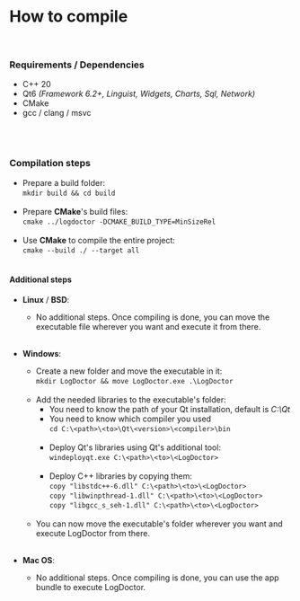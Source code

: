 # How to compile

<br/>

### Requirements / Dependencies

- C++ 20
- Qt6 *(Framework 6.2+, Linguist, Widgets, Charts, Sql, Network)*
- CMake
- gcc / clang / msvc<br/><br/>

<br/>

### Compilation steps

- Prepare a build folder:
  <br/>`mkdir build && cd build`<br/><br/>
- Prepare **CMake**'s build files:
  <br/>`cmake ../logdoctor -DCMAKE_BUILD_TYPE=MinSizeRel`<br/><br/>
- Use **CMake** to compile the entire project:
  <br/>`cmake --build ./ --target all`<br/><br/>

#### Additional steps

- **Linux** / **BSD**:
  - No additional steps. Once compiling is done, you can move the executable file wherever you want and execute it from there.<br/><br/>

- **Windows**:
  - Create a new folder and move the executable in it:
    <br/>`mkdir LogDoctor && move LogDoctor.exe .\LogDoctor`<br/><br/>
  - Add the needed libraries to the executable's folder:<br/>
    - You need to know the path of your Qt installation, default is *C:\Qt*<br/>
    - You need to know which compiler you used
      <br/>`cd C:\<path>\<to>\Qt\<version>\<compiler>\bin`<br/><br/>
    - Deploy Qt's libraries using Qt's additional tool:
      <br/>`windeployqt.exe C:\<path>\<to>\<LogDoctor>`<br/><br/>
    - Deploy C++ libraries by copying them:
      <br/>`copy "libstdc++-6.dll" C:\<path>\<to>\<LogDoctor>`
      <br/>`copy "libwinpthread-1.dll" C:\<path>\<to>\<LogDoctor>`
      <br/>`copy "libgcc_s_seh-1.dll" C:\<path>\<to>\<LogDoctor>`<br/><br/>
  - You can now move the executable's folder wherever you want and execute LogDoctor from there.<br/><br/>

- **Mac OS**:
  - No additional steps. Once compiling is done, you can use the app bundle to execute LogDoctor.

<br/>
